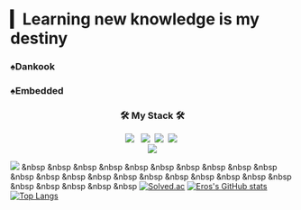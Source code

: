 # ▎Learning new knowledge is my destiny<br>
<h3>♠Dankook</h3>
<h3>♠Embedded</h3>

<h3 align="center"><b>🛠 My Stack 🛠</b></h3>

<p align="center">
<!-- <img src="https://img.shields.io/badge/Android-3DDC84?style=flat-square&logo=Android&logoColor=white"/></a> &nbsp -->
<img src="https://img.shields.io/badge/c++-00599C?style=flat-square&logo=c%2B%2B&logoColor=white"/></a> &nbsp 
<img src="https://img.shields.io/badge/Adobe Photoshop-31A8FF?style=flat-square&logo=Adobe Photoshop&logoColor=white"/>&nbsp 
<img src="https://img.shields.io/badge/Linux-FCC624?style=flat-square&logo=Linux&logoColor=white"/>&nbsp 
<img src="https://img.shields.io/badge/Java-007396?style=flat-square&logo=Java&logoColor=white"/>&nbsp <br>
<a href="mailto:guangxun0621@gmail.com" target="_blank"><img src="https://img.shields.io/badge/Gmail-005FF9?style=flat-square&logo=Gmail&logoColor=white"/></a> <br></p>

<a href="https://hits.seeyoufarm.com"><img src="https://hits.seeyoufarm.com/api/count/incr/badge.svg?url=https%3A%2F%2Fgithub.com%2FErosBryant&count_bg=%2379C83D&title_bg=%23555555&icon=smugmug.svg&icon_color=%23E7E7E7&title=Hits&edge_flat=false"/></a>
&nbsp &nbsp &nbsp &nbsp &nbsp &nbsp &nbsp &nbsp &nbsp &nbsp &nbsp &nbsp &nbsp &nbsp &nbsp &nbsp &nbsp &nbsp &nbsp &nbsp &nbsp &nbsp &nbsp &nbsp &nbsp &nbsp 
[![Solved.ac](http://mazassumnida.wtf/api/v2/generate_badge?boj=guang)](https://solved.ac/guang)
[![Eros's GitHub stats](https://github-readme-stats.vercel.app/api?username=ErosBryant&show_icons=true&theme=graywhite)](https://github.com/anuraghazra/github-readme-stats)
[![Top Langs](https://github-readme-stats.vercel.app/api/top-langs/?username=ErosBryant&layout=compact)](https://github.com/anuraghazra/github-readme-stats)
